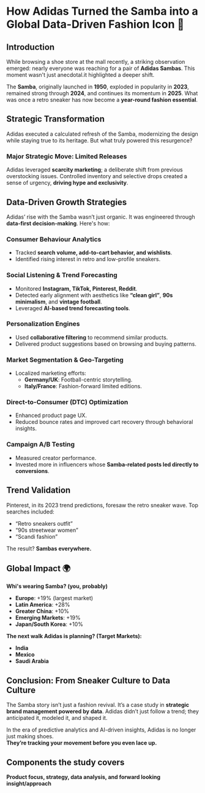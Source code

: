 # How Adidas Turned the Samba into a Global Data-Driven Fashion Icon 👟




## Introduction 

While browsing a shoe store at the mall recently, a striking observation emerged: nearly everyone was reaching for a pair of **Adidas Sambas**. This moment wasn't just anecdotal.it highlighted a deeper shift. 

The **Samba**, originally launched in **1950**, exploded in popularity in **2023**, remained strong through **2024**, and continues its momentum in **2025**. What was once a retro sneaker has now become a **year-round fashion essential**.



## Strategic Transformation

Adidas executed a calculated refresh of the Samba, modernizing the design while staying true to its heritage. But what truly powered this resurgence?

### Major Strategic Move: Limited Releases
Adidas leveraged **scarcity marketing**; a deliberate shift from previous overstocking issues. Controlled inventory and selective drops created a sense of urgency, **driving hype and exclusivity**.



## Data-Driven Growth Strategies

Adidas’ rise with the Samba wasn’t just organic. It was engineered through **data-first decision-making**. Here's how:

### Consumer Behaviour Analytics
- Tracked **search volume, add-to-cart behavior, and wishlists**.
- Identified rising interest in retro and low-profile sneakers.

### Social Listening & Trend Forecasting
- Monitored **Instagram, TikTok, Pinterest, Reddit**.
- Detected early alignment with aesthetics like **“clean girl”**, **90s minimalism**, and **vintage football**.
- Leveraged **AI-based trend forecasting tools**.

### Personalization Engines
- Used **collaborative filtering** to recommend similar products.
- Delivered product suggestions based on browsing and buying patterns.

### Market Segmentation & Geo-Targeting
- Localized marketing efforts:
  - **Germany/UK**: Football-centric storytelling.
  - **Italy/France**: Fashion-forward limited editions.

### Direct-to-Consumer (DTC) Optimization
- Enhanced product page UX.
- Reduced bounce rates and improved cart recovery through behavioral insights.

### Campaign A/B Testing
- Measured creator performance.
- Invested more in influencers whose **Samba-related posts led directly to conversions**.



## Trend Validation

Pinterest, in its 2023 trend predictions, foresaw the retro sneaker wave. Top searches included:
- “Retro sneakers outfit”
- “90s streetwear women”
- “Scandi fashion”

The result? **Sambas everywhere.**



##  Global Impact 🌍

**Whi's wearing Samba? (you, probably)**  
- **Europe**: +19% (largest market)  
- **Latin America**: +28%  
- **Greater China**: +10%  
- **Emerging Markets**: +19%  
- **Japan/South Korea**: +10%

**The next walk Adidas is planning? (Target Markets):**  
- **India**  
- **Mexico**  
- **Saudi Arabia**



## Conclusion: From Sneaker Culture to Data Culture

The Samba story isn’t just a fashion revival. It’s a case study in **strategic brand management powered by data**. Adidas didn’t just follow a trend; they anticipated it, modeled it, and shaped it.

In the era of predictive analytics and AI-driven insights, Adidas is no longer just making shoes.  
**They’re tracking your movement before you even lace up.**



## Components the study covers
**Product focus, strategy, data analysis, and forward looking insight/approach**

